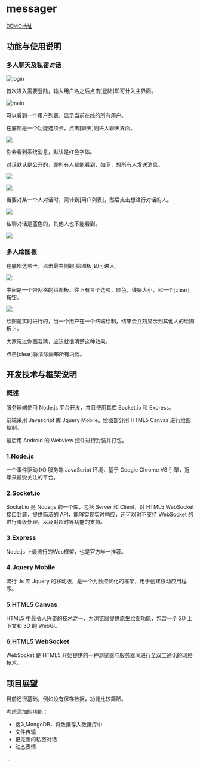 # messager

[DEMO地址](http://mx.mirreal.net)

## 功能与使用说明

### 多人聊天及私密对话

![login](public/img/login.jpg)

首次进入需要登陆，输入用户名之后点击[登陆]即可计入主界面。

![main](public/img/main.jpg)

可以看到一个用户列表，显示当前在线的所有用户。

在底部是一个功能选项卡，点击[聊天]则进入聊天界面。

![](public/img/chat1.jpg)

你会看到系统消息，默认是红色字体。

对话默认是公开的，即所有人都能看到，如下，想所有人发送消息。

![](public/img/chat2.jpg)

![](public/img/chat3.jpg)

当要对某一个人对话时，需转到[用户列表]，然后点击想进行对话的人。

![](public/img/chat4.jpg)

私聊对话是蓝色的，其他人也不能看到。

![](public/img/chat5.jpg)

### 多人绘图板

在底部选项卡，点击最右侧的[绘图板]即可进入。

![](public/img/paint1.jpg)

中间是一个带网格的绘图板。往下有三个选项，颜色，线条大小，和一个[clear]按钮。

![](public/img/paint2.jpg)

绘图是实时进行的，当一个用户在一个终端绘制，结果会立刻显示到其他人的绘图板上。

大家玩过你画我猜，应该就很清楚这种效果。

点击[clear]将清除画布所有内容。


## 开发技术与框架说明

### 概述

服务器端使用 Node.js 平台开发，并且使用其库 Socket.io 和 Express。

前端采用 Javascript 库 Jquery Mobile。绘图部分用 HTML5 Canvas 进行绘图控制。

最后用 Android 的 Webview 控件进行封装并打包。

### 1.Node.js

一个事件驱动 I/O 服务端 JavaScript 环境，基于 Google Chrome V8 引擎，近年来最受关注的平台。

### 2.Socket.io

Socket.io 是 Node.js 的一个库，包括 Server 和 Client，对 HTML5 WebSocket 接口封装，提供简洁的 API，能够实现实时响应，还可以对不支持 WebSocket 的进行降级处理，以及对超时等功能的支持。

### 3.Express

Node.js 上最流行的Web框架，也是官方唯一推荐。

### 4.Jquery Mobile

流行 Js 库 Jquery 的移动版，是一个为触控优化的框架，用于创建移动应用程序。

### 5.HTML5 Canvas

HTML5 中最令人兴奋的技术之一，为浏览器提供原生绘图功能，包含一个 2D 上下文和 3D 的 WebGl。

### 6.HTML5 WebSocket

WebSocket 是 HTML5 开始提供的一种浏览器与服务器间进行全双工通讯的网络技术。

## 项目展望

目前还很基础，例如没有保存数据，功能比较简陋。

考虑添加的功能：

- 接入MongoDB，将数据存入数据库中
- 文件传输
- 更完善的私密对话
- 动态表情

...


